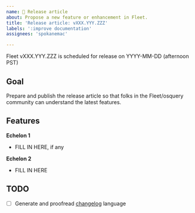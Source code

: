 ```yaml
---
name: 📰 Release article
about: Propose a new feature or enhancement in Fleet.
title: 'Release article: vXXX.YYY.ZZZ'
labels: ':improve documentation'
assignees: 'spokanemac'

---
```


Fleet vXXX.YYY.ZZZ is scheduled for release on YYYY-MM-DD (afternoon PST)

## Goal
Prepare and publish the release article so that folks in the Fleet/osquery community can understand the latest features.

## Features
**Echelon 1**
- FILL IN HERE, if any

**Echelon 2**
- FILL IN HERE

## TODO
- [ ] Generate and proofread [changelog](https://github.com/fleetdm/fleet/blob/main/CHANGELOG.md) language
